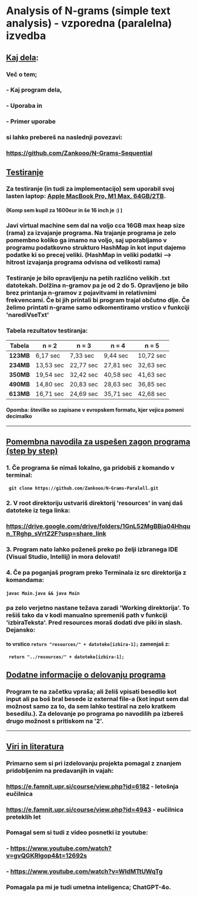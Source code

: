 # Analysis of N-grams (simple text analysis) - vzporedna (paralelna) izvedba 

## <ins>Kaj dela</ins>:
### Več o tem;
### - Kaj program dela,
### - Uporaba in
### - Primer uporabe
### si lahko prebereš na naslednji povezavi:
### https://github.com/Zankooo/N-Grams-Sequential

## <ins> Testiranje </ins>
### Za testiranje (in tudi za implementacijo) sem uporabil svoj lasten laptop: <ins>Apple MacBook Pro, M1 Max, 64GB/2TB</ins>.
#### (Komp sem kupil za 1600eur in še 16 inch je :) )
### Javi virtual machine sem dal na voljo cca 16GB max heap size (rama) za izvajanje programa. Na trajanje programa je zelo pomembno koliko ga imamo na voljo, saj uporabljamo v programu podatkovno strukturo HashMap in kot input dajemo podatke ki so precej veliki. (HashMap in veliki podatki --> hitrost izvajanja programa odvisna od velikosti rama)</ins>
### Testiranje je bilo opravljenju na petih različno velikih .txt datotekah. Dolžina n-gramov pa je od 2 do 5. Opravljeno je bilo brez printanja n-gramov z pojavitvami in relativnimi frekvencami. Če bi jih printali bi program trajal občutno dlje. Če želimo printati n-grame samo odkomentiramo vrstico v funkciji 'narediVseTxt'
### Tabela rezultatov testiranja:

| Tabela    | n = 2     | n = 3     | n = 4     | n = 5     |
|-----------|-----------|-----------|-----------|-----------|
| **123MB** | 6,17 sec  | 7,33 sec  | 9,44 sec  | 10,72 sec |
| **234MB** | 13,53 sec | 22,77 sec | 27,81 sec | 32,63 sec |
| **350MB** | 19,54 sec | 32,42 sec | 40,58 sec | 41,63 sec |
| **490MB** | 14,80 sec | 20,83 sec | 28,63 sec | 36,85 sec |
| **613MB** | 16,71 sec | 24,69 sec | 35,71 sec | 42,68 sec |

#### Opomba: številke so zapisane v evropskem formatu, kjer vejica pomeni decimalko

<hr>

## <ins>Pomembna navodila za uspešen zagon programa (step by step)</ins>
### 1. Če programa še nimaš lokalno, ga pridobiš z komando v terminal:
#### ` git clone https://github.com/Zankooo/N-Grams-Paralell.git`
### 2. V root direktoriju ustvariš direktorij 'resources' in vanj daš datoteke iz tega linka:
### https://drive.google.com/drive/folders/1GnL52MgBBja04Hhqun_TRghp_sVrtZ2F?usp=share_link
### 3. Program nato lahko poženeš preko po želji izbranega IDE (Visual Studio, Intellij) in mora delovati!
### 4. Če pa poganjaš program preko Terminala iz src direktorija z komandama:
#### ` javac Main.java && java Main `
### pa zelo verjetno nastane težava zaradi 'Working direktorija'. To rešiš tako da v kodi manualno spremeniš path v funkciji 'izbiraTeksta'. Pred resources moraš dodati dve piki in slash. Dejansko:
#### to vrstico ` return "resources/" + datoteke[izbira-1]; ` zamenjaš z:
#### `  return "../resources/" + datoteke[izbira-1]; `

## <ins>Dodatne informacije o delovanju programa </ins>
### Program te na začetku vpraša; ali želiš vpisati besedilo kot input ali pa boš bral besede iz external file-a (kot input sem dal možnost samo za to, da sem lahko testiral na zelo kratkem besedilu.). Za delovanje po programa po navodilih pa izbereš drugo možnost s pritiskom na '2'.

<hr>

## <ins>Viri in literatura</ins>
### Primarno sem si pri izdelovanju projekta pomagal z znanjem pridobljenim na predavanjih in vajah:
### https://e.famnit.upr.si/course/view.php?id=6182 - letošnja eučilnica
### https://e.famnit.upr.si/course/view.php?id=4943 - eučilnica preteklih let
### Pomagal sem si tudi z video posnetki iz youtube:
### - https://www.youtube.com/watch?v=gvQGKRlgop4&t=12692s
### - https://www.youtube.com/watch?v=WldMTtUWqTg

### Pomagala pa mi je tudi umetna inteligenca; ChatGPT-4o. 

